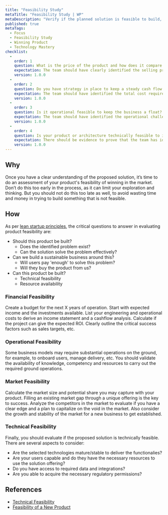 ```yaml
---
title: "Feasibility Study"
metaTitle: "Feasibility Study | WP"
metaDescription: "Verify if the planned solution is feasible to build, operate and gain market traction with resources available to you."
published: true
metaTags:
  - Focus
  - Feasibility Study
  - Winning Product
  - Technology Mastery
checklist: 
  -
    order: 1
    question: What is the price of the product and how does it compare against the competition?
    expectation: The team should have clearly identified the selling price and the operational cost component which goes into each item. The profit component should be identified. The price needs to be compared against the competition to assess the market viability of the product.
    version: 1.0.0
  -
    order: 2
    question: Do you have strategy in place to keep a steady cash flow throughout the product life cycle?
    expectation: The team should have identified the total cost required before the product makes any revenue and there should be sufficient investment to support that. Thereafter, the team should have identified the cost at each stage and strategies to stay cash flow positive throughout.
    version: 1.0.0
  -
    order: 3
    question: Is it operational feasible to keep the business a float? 
    expectation: The team should have identified the operational challenges such as delivery, production, etc.. There should be strategies in place to overcome those challenges.
    version: 1.0.0  
  -
    order: 4
    question: Is your product or architecture technically feasible to implement?
    expectation: There should be evidence to prove that the team has identified the key quality attributes properly and their celling constraints. Team should have tested the architecture for those corner cases. 
    version: 1.0.0  
---
```


## Why

Once you have a clear understanding of the proposed solution, it’s time to do an assessment of your product's feasibility of winning in the market. Don’t do this too early in the process, as it can limit your exploration and thinking. But you should not do this too late as well, to avoid wasting time and money in trying to build something that is not feasible.

## How

As per [lean startup principles](http://theleanstartup.com/principles), the critical questions to answer in evaluating product feasibility are:

- Should this product be built?
  - Does the identified problem exist?
  - Can the solution solve the problem effectively?
- Can we build a sustainable business around this?
  - Will users pay 'enough' to solve this problem?
  - Will they buy the product from us?
- Can this product be built?
  - Technical feasibility
  - Resource availability

### Financial Feasibility

Create a budget for the next X years of operation. Start with expected income and the investments available. List your engineering and operational costs to derive an income statement and a cashflow analysis. Calculate if the project can give the expected ROI. Clearly outline the critical success factors such as sales targets, etc.

### Operational Feasibility

Some business models may require substantial operations on the ground, for example, to onboard users, manage delivery, etc. You should validate the availability of knowledge, competency and resources to carry out the required ground operations.

### Market Feasibility

Calculate the market size and potential share you may capture with your product. Filling an existing market gap through a unique offering is the key to success. Analyze the competitors in the market to evaluate if you have a clear edge and a plan to capitalize on the void in the market. Also consider the growth and stability of the market for a new business to get established.

### Technical Feasibility

Finally, you should evaluate if the proposed solution is technically feasible. There are several aspects to consider:

- Are the selected technologies mature/stable to deliver the functionalies?
- Are your users capable and do they have the necessary resources to use the solution offering?
- Do you have access to required data and integrations?
- Are you able to acquire the necessary regulatory permissions?

## References

- [Technical Feasibility](https://www.simplilearn.com/feasibility-study-article)
- [Feasibility of a New Product](https://www.npd-solutions.com/feasibility.html)

